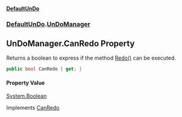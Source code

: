 #### [DefaultUnDo](DefaultUnDo.md 'DefaultUnDo')
### [DefaultUnDo](DefaultUnDo.md#DefaultUnDo 'DefaultUnDo').[UnDoManager](UnDoManager.md 'DefaultUnDo.UnDoManager')
## UnDoManager.CanRedo Property
Returns a boolean to express if the method [Redo()](UnDoManager_Redo().md 'DefaultUnDo.UnDoManager.Redo()') can be executed.  
```csharp
public bool CanRedo { get; }
```
#### Property Value
[System.Boolean](https://docs.microsoft.com/en-us/dotnet/api/System.Boolean 'System.Boolean')

Implements [CanRedo](IUnDoManager_CanRedo.md 'DefaultUnDo.IUnDoManager.CanRedo')  
